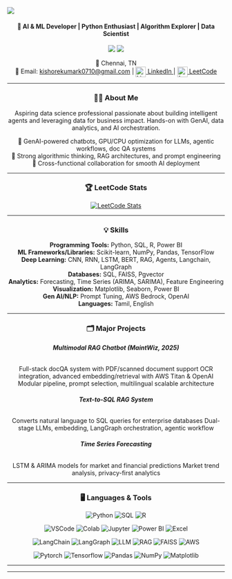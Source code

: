 <img src="https://capsule-render.vercel.app/api?type=venom&height=300&color=gradient&height=200§ion=header&text=Kishore+Kumar+K&fontSize=80&animation=fadeIn" />

<div align="center">

<h4 align="center">🚀 AI & ML Developer | Python Enthusiast | Algorithm Explorer | Data Scientist
</h4>
<p align="center">
  <img src="https://img.shields.io/github/followers/kishorekavery?style=social">
  <img src="https://img.shields.io/badge/LeetCode-Active-brightgreen?logo=leetcode&logoColor=white">
</p>
<p align="center">
  📍 Chennai, TN <br> 📩 Email: <a href="mailto:kishorekumark0710@gmail.com">kishorekumark0710@gmail.com</a> | 
  <a href="https://linkedin.com/in/kishore-kumar-k-619135171" target="_blank">
  <img src="https://cdn.jsdelivr.net/gh/devicons/devicon/icons/linkedin/linkedin-original.svg" alt="LinkedIn" width="24" style="vertical-align:middle;"/> LinkedIn
</a>| 
<a href="https://leetcode.com/u/Kishore_Kavery/" target="_blank">
  <img src="https://upload.wikimedia.org/wikipedia/commons/1/19/LeetCode_logo_black.png" alt="LeetCode" width="24" style="vertical-align:middle;"/> LeetCode
</a>

</p>


---

### 🧑‍💻 About Me

Aspiring data science professional passionate about building intelligent agents and leveraging data for business impact. Hands-on with GenAI, data analytics, and AI orchestration. 

<!-- 💼 **Current Role:** AI ML Developer, MaintWiz Technologies Pvt Ltd (April 2025–Present) <br> -->
🤖 GenAI-powered chatbots, GPU/CPU optimization for LLMs, agentic workflows, doc QA systems <br>
🧩 Strong algorithmic thinking, RAG architectures, and prompt engineering <br>
🏢 Cross-functional collaboration for smooth AI deployment

---

### 🏆 LeetCode Stats

[![LeetCode Stats](https://leetcard.jacoblin.cool/Kishore_Kavery)](https://leetcode.com/u/Kishore_Kavery/)

---

### 💡 Skills

**Programming Tools:** Python, SQL, R, Power BI  
**ML Frameworks/Libraries:** Scikit-learn, NumPy, Pandas, TensorFlow  
**Deep Learning:** CNN, RNN, LSTM, BERT, RAG, Agents, Langchain, LangGraph  
**Databases:** SQL, FAISS, Pgvector  
**Analytics:** Forecasting, Time Series (ARIMA, SARIMA), Feature Engineering  
**Visualization:** Matplotlib, Seaborn, Power BI  
**Gen AI/NLP:** Prompt Tuning, AWS Bedrock, OpenAI  
**Languages:** Tamil, English

<!-- ---

### 🎓 Education

**MBA, Business Analytics**  
  Saveetha Engineering College, Chennai (2021–2023) | CGPA: 8.1

**BCA, Computer Applications**  
  Guru Nanak College, Chennai (2018–2021) | CGPA: 8.4 -->

---

### 🗂️ Major Projects

###### **Multimodal RAG Chatbot (MaintWiz, 2025)**
Full-stack docQA system with PDF/scanned document support
OCR integration, advanced embedding/retrieval with AWS Titan & OpenAI
Modular pipeline, prompt selection, multilingual scalable architecture

###### **Text-to-SQL RAG System**
Converts natural language to SQL queries for enterprise databases
Dual-stage LLMs, embedding, LangGraph orchestration, agentic workflow

###### **Time Series Forecasting**
LSTM & ARIMA models for market and financial predictions
Market trend analysis, privacy-first analytics

---

### 🖥️ Languages & Tools

<!-- Programming Languages -->
![Python](https://img.shields.io/badge/Python-3776AB?style=for-the-badge&logo=python&logoColor=white)
![SQL](https://img.shields.io/badge/SQL-4479A1?style=for-the-badge&logo=mysql&logoColor=white)
![R](https://img.shields.io/badge/R-276DC3?style=for-the-badge&logo=r&logoColor=white)

<!-- IDEs -->
![VSCode](https://img.shields.io/badge/VS_Code-007ACC?style=for-the-badge&logo=visualstudio&logoColor=white)
![Colab](https://img.shields.io/badge/Google_Colab-F9AB00?style=for-the-badge&logo=googlecolab&logoColor=white)
![Jupyter](https://img.shields.io/badge/Jupyter-F37626?style=for-the-badge&logo=jupyter&logoColor=white)
![Power BI](https://img.shields.io/badge/Power_BI-F6C915?style=for-the-badge&logo=powerbi&logoColor=white)
![Excel](https://img.shields.io/badge/Excel-217346?style=for-the-badge&logo=google-sheets&logoColor=white)

<!-- Libraries and Frameworks -->
![LangChain](https://img.shields.io/badge/LangChain-2ecc71?style=for-the-badge&logo=langchain&logoColor=white)
![LangGraph](https://img.shields.io/badge/LangGraph-2087c3?style=for-the-badge&logo=langgraph)
![LLM](https://img.shields.io/badge/LLM-800080?style=for-the-badge&logo=openai)
![RAG](https://img.shields.io/badge/RAG-e67e22?style=for-the-badge&logo=files)
![FAISS](https://img.shields.io/badge/FAISS-0080ff?style=for-the-badge&logo=facebook)
![AWS](https://img.shields.io/badge/AWS-007ACC?style=for-the-badge&logo)

<!-- Machine Learning / Deep Learning -->
![Pytorch](https://img.shields.io/badge/Pytorch-00bfff?style=for-the-badge&logo=pytorch&logoColor=white)
![Tensorflow](https://img.shields.io/badge/Tensorflow-ff1493?style=for-the-badge&logo=tensorflow&logoColor=white)
![Pandas](https://img.shields.io/badge/Pandas-150458?style=for-the-badge&logo=pandas&logoColor=white)
![NumPy](https://img.shields.io/badge/NumPy-013243?style=for-the-badge&logo=numpy&logoColor=white)
![Matplotlib](https://img.shields.io/badge/Matplotlib-11557c?style=for-the-badge&logo=matplotlib&logoColor=white)




---

<!-- ### 📈 GitHub Stats

![kishorekavery's GitHub stats](https://github-readme-stats.vercel.app/api?username=kishorekavery&show_icons=true&hide_title=true&hide_rank=false) -->

---

</div>

